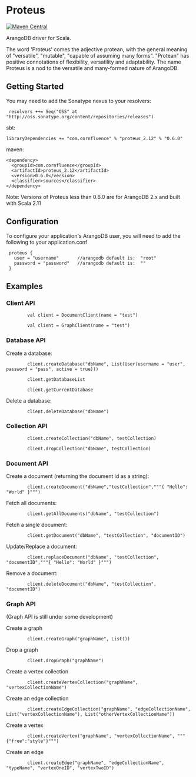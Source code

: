 # Proteus

[![Maven Central](https://img.shields.io/maven-central/v/com.cornfluence/proteus_2.12.svg)](https://maven-badges.herokuapp.com/maven-central/com.cornfluence/proteus_2.12)

ArangoDB driver for Scala.

The word 'Proteus' comes the adjective protean, with the general meaning of "versatile", "mutable", "capable of assuming many forms". "Protean" has positive connotations of flexibility, versatility and adaptability. 
The name Proteus is a nod to the versatile and many-formed nature of ArangoDB.

## Getting Started

You may need to add the Sonatype nexus to your resolvers:
``` 
 resolvers ++= Seq("OSS" at "http://oss.sonatype.org/content/repositories/releases")
```

sbt:
```
libraryDependencies += "com.cornfluence" % "proteus_2.12" % "0.6.0"
```

maven:   
```
<dependency>
  <groupId>com.cornfluence</groupId>
  <artifactId>proteus_2.12</artifactId>
  <version>0.6.0</version>
  <classifier>sources</classifier>
</dependency>
```

Note: Versions of Proteus less than 0.6.0 are for ArangoDB 2.x and built with Scala 2.11

## Configuration

To configure your application's ArangoDB user, you will need to add the following to your application.conf
```
 proteus {
   user = "username"       //arangodb default is:  "root"
   password = "password"   //arangodb default is:  ""
 }
```

## Examples

### Client API

            val client = DocumentClient(name = "test")
        
            val client = GraphClient(name = "test")

### Database API

Create a database:

            client.createDatabase("dbName", List(User(username = "user", password = "pass", active = true)))
            
            client.getDatabaseList
            
            client.getCurrentDatabase
            
Delete a database:
            
            client.deleteDatabase("dbName")
            
            
### Collection API

            client.createCollection("dbName", testCollection)
    
            client.dropCollection("dbName", testCollection)

            
### Document API
                        
Create a document (returning the document id as a string):

            client.createDocument("dbName","testCollection","""{ "Hello": "World" }""")
            
Fetch all documents:

            client.getAllDocuments("dbName", "testCollection")
            
Fetch a single document:

            client.getDocument("dbName", "testCollection", "documentID")

Update/Replace a document:
            
            client.replaceDocument("dbName", "testCollection", "documentID","""{ "Hello": "World" }""")
            
Remove a document:

            client.deleteDocument("dbName", "testCollection", "documentID")
            
### Graph API

 (Graph API is still under some development)
 
Create a graph

            client.createGraph("graphName", List())
 
Drop a graph

            client.dropGraph("graphName")
 
Create a vertex collection

            client.createVertexCollection("graphName", "vertexCollectionName")

Create an edge collection

            client.createEdgeCollection("graphName", "edgeCollectionName", List("vertexCollectionName"), List("otherVertexCollectionName"))

Create a vertex

            client.createVertex("graphName", "vertexCollectionName", """{"free":"style"}""")

Create an edge

            client.createEdge("graphName", "edgeCollectionName", "typeName", "vertexOneID", "vertexTwoID")
            